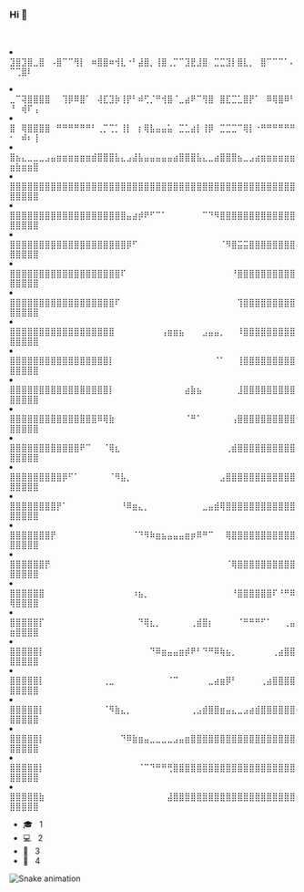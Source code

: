### Hi 👋
⠀<li>⣹⣿⣹⣿⣀⣿⠀⠠⣿⠉⠉⢻⡇⠀⠶⣿⣿⠶⢺⣇⠐⠃⣼⣿⡀⢸⣿⢀⡉⠉⣹⣟⣸⣿⠀⣉⣉⣹⡇⣿⣇⡀⠀⣿⠉⠉⠉⠁⠄⠉⢉⣿⠇</li>
 <li>⣀⠉⢽⣿⣿⣿⣿⠀⠀⢹⡿⠿⣿⠁⠀⢼⣏⣹⡷⢸⡟⠃⠾⢋⡈⠛⢺⣿⠈⣀⣴⠟⠉⢻⣿⠀⣿⣏⣉⣁⣿⡟⠁⠀⠿⢿⣿⠿⠃⠘⠀⢾⠏⢠</li>
 <li>⣿⠀⢿⣿⣿⣿⣿⠀⠛⠛⠛⠛⠛⠛⠃⢀⡉⢉⡁⢸⡇⠀⡆⢿⣧⣤⣤⣥⠀⣉⣁⣴⡇⢸⡿⠀⣉⣉⣉⠉⢿⡇⠐⠛⠛⠛⠛⠛⠛⠂⠀⠾⠆⢸</li>
 <li>⣿⣦⣄⣀⣀⣀⣠⣤⣶⣶⣶⣶⣶⣶⣾⣿⣿⣿⣧⣄⣠⣼⣧⣤⣤⣤⣤⣤⣴⣿⣿⣿⣧⣄⣀⣴⣿⣿⣿⣦⣀⣠⣴⣶⣶⣶⣶⣶⣶⣶⣷⣶⣶⣿</li>
 <li>⣿⣿⣿⣿⣿⣿⣿⣿⣿⣿⣿⣿⣿⣿⣿⣿⣿⣿⣿⣿⣿⣿⣿⣿⣿⣿⣿⣿⣿⣿⣿⣿⣿⣿⣿⣿⣿⣿⣿⣿⣿⣿⣿⣿⣿⣿⣿⣿⣿⣿⣿⣿⣿⣿</li>
 <li>⣿⣿⣿⣿⣿⣿⣿⣿⣿⣿⣿⣿⣿⣿⣿⣿⣿⣿⣿⣿⣤⣴⡾⠟⠋⠉⠁⠀⠀⠀⠀⠀⠀⠉⠙⠻⣿⣿⣿⣿⣿⣿⣿⣿⣿⣿⣿⣿⣿⣿⣿⣿⣿⣿</li>
 <li>⣿⣿⣿⣿⣿⣿⣿⣿⣿⣿⣿⣿⣿⣿⣿⣿⣿⣿⣿⣿⡿⠋⠀⠀⠀⠀⠀⠀⠀⠀⠀⠀⠀⠀⠀⠀⠈⠻⣿⣭⣭⣿⣿⣿⣿⣿⣿⣿⣿⣿⣿⣿⣿⣿</li>
 <li>⣿⣿⣿⣿⣿⣿⣿⣿⣿⣿⣿⣿⣿⣿⣿⣿⣿⣿⣿⠏⠀⠀⠀⠀⠀⠀⠀⠀⠀⠀⠀⠀⠀⠀⠀⠀⠀⠀⠘⣿⣿⣿⣿⣿⣿⣿⣿⣿⣿⣿⣿⣿⣿⣿</li>
 <li>⣿⣿⣿⣿⣿⣿⣿⣿⣿⣿⣿⣿⣿⣿⣿⣿⣿⣿⠏⠀⠀⠀⠀⠀⠀⠀⠀⠀⠀⠀⠀⠀⠀⠀⠀⠀⠀⠀⠀⢹⣿⣿⣿⣿⣿⣿⣿⣿⣿⣿⣿⣿⣿⣿</li>
 <li>⣿⣿⣿⣿⣿⣿⣿⣿⣿⣿⣿⣿⣿⣿⣿⣿⣿⣿⠀⠀⠀⠀⠀⠀⠀⠀⢠⣶⣶⣦⠀⠀⠀⣠⣤⣤⡀⠀⠀⠸⣿⣿⣿⣿⣿⣿⣿⣿⣿⣿⣿⣿⣿⣿</li>
 <li>⣿⣿⣿⣿⣿⣿⣿⣿⣿⣿⣿⣿⣿⣿⣿⣿⣿⡇⠀⠀⠀⠀⠀⠀⠀⠀⠀⠀⠀⠀⠀⠀⠀⠀⠀⠈⠁⠀⠀⢸⣿⣿⣿⣿⣿⣿⣿⣿⣿⣿⣿⣿⣿⣿</li>
 <li>⣿⣿⣿⣿⣿⣿⣿⣿⣿⣿⣿⣿⣿⣿⣿⣿⣿⡇⠀⠀⠀⠀⠀⠀⠀⠀⠀⠀⠀⠀⣴⣷⣦⠀⠀⠀⠀⠀⠀⣸⣿⣿⣿⣿⣿⣿⣿⣿⣿⣿⣿⣿⣿⣿</li>
 <li>⣿⣿⣿⣿⣿⣿⣿⣿⣿⣿⣿⣿⣿⣿⣿⠿⢿⣷⠀⠀⠀⠀⠀⠀⠀⠀⠀⠀⠀⠀⠈⠛⠁⠀⠀⠀⠀⠀⢠⣿⣿⣿⣿⣿⣿⣿⣿⣿⣿⣿⣿⣿⣿⣿</li>
 <li>⣿⣿⣿⣿⣿⣿⣿⣿⣿⣿⣿⣿⠟⠉⠀⠀⠈⢿⣆⠀⠀⠀⠀⠀⠀⠀⠀⠀⠀⠀⠀⠀⠀⠀⠀⠀⠀⢀⣾⣿⣿⣿⣿⣿⣿⣿⣿⣿⣿⣿⣿⣿⣿⣿</li>
 <li>⣿⣿⣿⣿⣿⣿⣿⣿⣿⡿⠋⠁⠀⠀⠀⠀⠀⠈⠻⣧⡀⠀⠀⠀⠀⠀⠀⠀⠀⠀⠀⠀⠀⠀⠀⠀⣠⣿⣿⣿⣿⣿⣿⣿⣿⣿⣿⣿⣿⣿⣿⣿⣿⣿</li>
 <li>⣿⣿⣿⣿⣿⣿⣿⣿⡟⠁⠀⠀⠀⠀⠀⠀⠀⠀⠀⠘⠿⣶⣄⡀⠀⠀⠀⠀⠀⠀⠀⠀⠀⣀⣤⣾⢿⣿⣿⣿⣿⣿⣿⣿⣿⣿⣿⣿⣿⣿⣿⣿⣿⣿</li>
 <li>⣿⣿⣿⣿⣿⣿⣿⡟⠀⠀⠀⠀⠀⠀⠀⠀⠀⠀⠀⠀⠀⠈⠙⠻⠷⣶⣦⣤⣤⣤⣶⡶⠿⠛⠉⠀⠀⢿⣿⣿⣿⣿⣿⣿⣿⣿⣿⣿⣿⣿⣿⣿⣿⣿</li>
 <li>⣿⣿⣿⣿⣿⣿⡟⠀⠀⠀⠀⠀⠀⠀⠀⠀⠀⠀⠀⠀⠀⠀⠀⠀⠀⠀⠀⠀⠀⠀⠀⠀⠀⠀⠀⠀⠀⠈⢿⣿⣿⣿⣿⣿⣿⣿⣿⣿⣿⣿⣿⣿⣿⣿</li>
 <li>⣿⣿⣿⣿⣿⣿⠀⠀⠀⠀⠀⠀⠀⠀⠀⠀⠀⠀⠀⠀⠀⠰⣦⡀⠀⠀⠀⠀⠀⠀⠀⠀⠀⠀⠀⠀⠀⠀⠘⣿⣿⣿⣿⣿⣿⠏⠘⠛⠿⢿⣿⣿⣿⣿</li>
 <li>⣿⣿⣿⣿⣿⡏⠀⠀⠀⠀⠀⠀⠀⠀⠀⠀⠀⠀⠀⠀⠀⠀⠙⢿⣆⡀⠀⠀⠀⠀⠀⢀⣾⣿⡆⠀⠀⠀⠀⠈⠛⠛⠛⠋⠁⠀⠀⢀⣤⣶⣿⣿⣿⣿</li>
 <li>⣿⣿⣿⣿⣿⡇⠀⠀⠀⠀⠀⠀⠀⠀⠀⠀⠀⠀⠀⠀⠀⠀⠀⠀⠙⠿⣶⣤⣤⣶⡾⠟⠃⠙⠛⠿⢷⣦⡀⠀⠀⠀⠀⠀⠀⢀⣴⣿⣿⣿⣿⣿⣿⣿</li>
 <li>⣿⣿⣿⣿⣿⡇⠀⠀⠀⠀⠀⠀⠀⠀⠀⠀⢀⣀⠀⠀⠀⠀⠀⠀⠀⠀⠀⠈⠉⠀⠀⠀⠀⠀⣀⣴⣶⡿⠃⠀⠀⠀⠀⢀⣴⣿⣿⣿⣿⣿⣿⣿⣿⣿</li>
 <li>⣿⣿⣿⣿⣿⡇⠀⠀⠀⠀⠀⠀⠀⠀⠀⠀⠈⠻⣷⣄⡀⠀⠀⠀⠀⠀⠀⠀⠀⠀⠀⢀⣠⣾⣿⣿⣶⣤⣄⣀⣠⣴⣾⣿⣿⣿⣿⣿⣿⣿⣿⣿⣿⣿</li>
 <li>⣿⣿⣿⣿⣿⡇⠀⠀⠀⠀⠀⠀⠀⠀⠀⠀⠀⠀⠀⠙⠿⣷⣶⣤⣀⣀⣀⣀⣠⣤⣶⣿⣿⣿⣿⣿⣿⣿⣿⣿⣿⣿⣿⣿⣿⣿⣿⣿⣿⣿⣿⣿⣿⣿</li>
 <li>⣿⣿⣿⣿⣿⡇⠀⠀⠀⠀⠀⠀⠀⠀⠀⠀⠀⠀⠀⠀⠀⠀⠈⠉⠙⠛⠛⢛⣿⣿⣿⣿⣿⣿⣿⣿⣿⣿⣿⣿⣿⣿⣿⣿⣿⣿⣿⣿⣿⣿⣿⣿⣿⣿</li>
 <li>⣿⣿⣿⣿⣿⣷⠀⠀⠀⠀⠀⠀⠀⠀⠀⠀⠀⠀⠀⠀⠀⠀⠀⠀⠀⠀⠀⣼⣿⣿⣿⣿⣿⣿⣿⣿⣿⣿⣿⣿⣿⣿⣿⣿⣿⣿⣿⣿⣿⣿⣿⣿⣿⣿</li>



<p align="left"> 
  <ul>
    <li>🎓 &nbsp; 1 </li>
    <li>💻 &nbsp; 2 </li>
    <li>📘 &nbsp; 3</li>
    <li>📍 &nbsp; 4</li>
  </ul>
</p>



![Snake animation](https://github.com/samfreitasxs/samfreitasxs/blob/output/github-contribution-grid-snake.svg)

